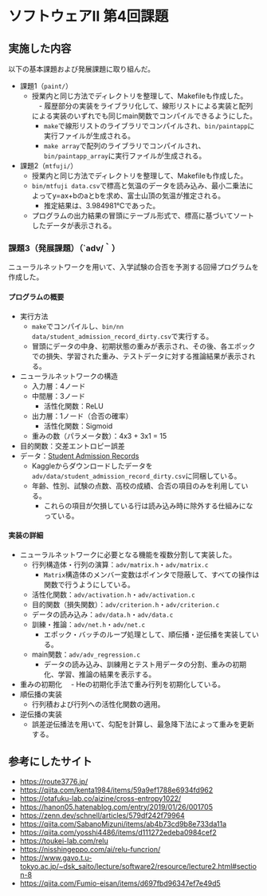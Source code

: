 # ソフトウェアII 第4回課題

## 実施した内容

以下の基本課題および発展課題に取り組んだ。

- 課題1（`paint/`）
  - 授業内と同じ方法でディレクトリを整理して、Makefileも作成した。
　- 履歴部分の実装をライブラリ化して、線形リストによる実装と配列による実装のいずれでも同じmain関数でコンパイルできるようにした。
    - `make`で線形リストのライブラリでコンパイルされ、`bin/paintapp`に実行ファイルが生成される。
    - `make array`で配列のライブラリでコンパイルされ、`bin/paintapp_array`に実行ファイルが生成される。
- 課題2（`mtfuji/`）
  - 授業内と同じ方法でディレクトリを整理して、Makefileも作成した。
  - `bin/mtfuji data.csv`で標高と気温のデータを読み込み、最小二乗法によってy=ax+bのaとbを求め、富士山頂の気温が推定される。
    - 推定結果は、3.984981℃であった。
  - プログラムの出力結果の冒頭にテーブル形式で、標高に基づいてソートしたデータが表示される。

### 課題3（発展課題）（`adv/｀）

ニューラルネットワークを用いて、入学試験の合否を予測する回帰プログラムを作成した。

#### プログラムの概要

- 実行方法
  - `make`でコンパイルし、`bin/nn data/student_admission_record_dirty.csv`で実行する。
  - 冒頭にデータの中身、初期状態の重みが表示され、その後、各エポックでの損失、学習された重み、テストデータに対する推論結果が表示される。
- ニューラルネットワークの構造
  - 入力層：4ノード
  - 中間層：3ノード
    - 活性化関数：ReLU
  - 出力層：1ノード（合否の確率）
    - 活性化関数：Sigmoid
  - 重みの数（パラメータ数）：4x3 + 3x1 = 15
- 目的関数：交差エントロピー誤差
- データ：[Student Admission Records](https://www.kaggle.com/datasets/zeeshier/student-admission-records)
  - Kaggleからダウンロードしたデータを`adv/data/student_admission_record_dirty.csv`に同梱している。
  - 年齢、性別、試験の点数、高校の成績、合否の項目のみを利用している。
    - これらの項目が欠損している行は読み込み時に除外する仕組みになっている。

#### 実装の詳細

- ニューラルネットワークに必要となる機能を複数分割して実装した。
  - 行列構造体・行列の演算：`adv/matrix.h`・`adv/matrix.c`
    - `Matrix`構造体のメンバー変数はポインタで隠蔽して、すべての操作は関数で行うようにしている。
  - 活性化関数：`adv/activation.h`・`adv/activation.c`
  - 目的関数（損失関数）：`adv/criterion.h`・`adv/criterion.c`
  - データの読み込み：`adv/data.h`・`adv/data.c`
  - 訓練・推論：`adv/net.h`・`adv/net.c`
    - エポック・バッチのループ処理として、順伝播・逆伝播を実装している。
  - main関数：`adv/adv_regression.c`
    - データの読み込み、訓練用とテスト用データの分割、重みの初期化、学習、推論の結果を表示する。
- 重みの初期化
　- Heの初期化手法で重み行列を初期化している。
- 順伝播の実装
  - 行列積および行列への活性化関数の適用。
- 逆伝播の実装
  - 誤差逆伝播法を用いて、勾配を計算し、最急降下法によって重みを更新する。

## 参考にしたサイト

- https://route3776.jp/
- https://qiita.com/kenta1984/items/59a9ef1788e6934fd962
- https://otafuku-lab.co/aizine/cross-entropy1022/
- https://hanon05.hatenablog.com/entry/2019/01/26/001705
- https://zenn.dev/schnell/articles/579df242f79964
- https://qiita.com/SabanoMizuni/items/ab4b73cd9b8e733da11a
- https://qiita.com/yosshi4486/items/d111272edeba0984cef2
- https://toukei-lab.com/relu
- https://nisshingeppo.com/ai/relu-funcrion/
- https://www.gavo.t.u-tokyo.ac.jp/~dsk_saito/lecture/software2/resource/lecture2.html#section-8
- https://qiita.com/Fumio-eisan/items/d697fbd96347ef7e49d5
